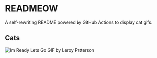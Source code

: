# READMEOW

A self-rewriting README powered by GitHub Actions to display cat gifs.

## Cats

![Im Ready Lets Go GIF by Leroy Patterson](https://media3.giphy.com/media/CjmvTCZf2U3p09Cn0h/200.gif?cid=9acd02da73phgmas6mr3prc8mi04h8h2g5qhur62126m8r2f&ep=v1_gifs_search&rid=200.gif&ct=g)
